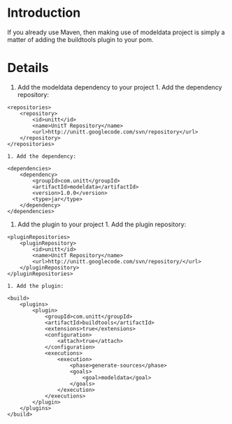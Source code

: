 # Introduction #

If you already use Maven, then making use of modeldata project is simply a matter of adding the buildtools plugin to your pom.


# Details #

  1. Add the modeldata dependency to your project
    1. Add the dependency repository:
```
<repositories>
    <repository>
        <id>unitt</id>
        <name>UnitT Repository</name>
        <url>http://unitt.googlecode.com/svn/repository</url>
    </repository>
</repositories>
```
    1. Add the dependency:
```
<dependencies>
    <dependency>
        <groupId>com.unitt</groupId>
        <artifactId>modeldata</artifactId>
        <version>1.0.0</version>
        <type>jar</type>
    </dependency>
</dependencies>
```
  1. Add the plugin to your project
    1. Add the plugin repository:
```
<pluginRepositories>
    <pluginRepository>
        <id>unitt</id>
        <name>UnitT Repository</name>
        <url>http://unitt.googlecode.com/svn/repository/</url>
    </pluginRepository>
</pluginRepositories>
```
    1. Add the plugin:
```
<build>
    <plugins>
        <plugin>
            <groupId>com.unitt</groupId>
            <artifactId>buildtools</artifactId>
            <extensions>true</extensions>
            <configuration>
                <attach>true</attach>
            </configuration>
            <executions>
                <execution>
                    <phase>generate-sources</phase>
                    <goals>
                        <goal>modeldata</goal>
                    </goals>
                </execution>
            </executions>
        </plugin>
    </plugins>
</build>
```